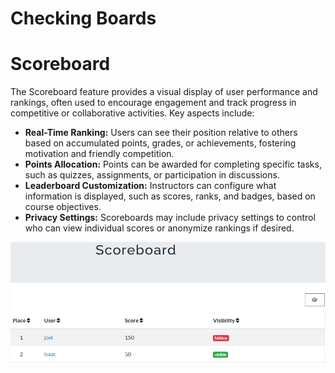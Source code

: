 # Checking Boards

# Scoreboard
The Scoreboard feature provides a visual display of user performance and rankings, often used to encourage engagement and track progress in competitive or collaborative activities. Key aspects include:

* **Real-Time Ranking:** Users can see their position relative to others based on accumulated points, grades, or achievements, fostering motivation and friendly competition.
* **Points Allocation:** Points can be awarded for completing specific tasks, such as quizzes, assignments, or participation in discussions.
* **Leaderboard Customization:** Instructors can configure what information is displayed, such as scores, ranks, and badges, based on course objectives.
* **Privacy Settings:** Scoreboards may include privacy settings to control who can view individual scores or anonymize rankings if desired.

![alt text](led.png)
